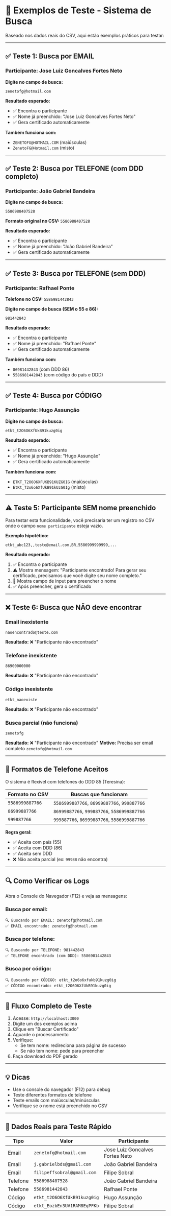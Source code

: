 # 🧪 Exemplos de Teste - Sistema de Busca

Baseado nos dados reais do CSV, aqui estão exemplos práticos para testar:

---

## ✅ Teste 1: Busca por EMAIL

### Participante: Jose Luiz Goncalves Fortes Neto

**Digite no campo de busca:**
```
zenetofg@hotmail.com
```

**Resultado esperado:**
- ✅ Encontra o participante
- ✅ Nome já preenchido: "Jose Luiz Goncalves Fortes Neto"
- ✅ Gera certificado automaticamente

**Também funciona com:**
- `ZENETOFG@HOTMAIL.COM` (maiúsculas)
- `ZenetoFG@Hotmail.com` (misto)

---

## ✅ Teste 2: Busca por TELEFONE (com DDD completo)

### Participante: João Gabriel Bandeira

**Digite no campo de busca:**
```
5586988407528
```

**Formato original no CSV:** `5586988407528`

**Resultado esperado:**
- ✅ Encontra o participante
- ✅ Nome já preenchido: "João Gabriel Bandeira"
- ✅ Gera certificado automaticamente

---

## ✅ Teste 3: Busca por TELEFONE (sem DDD)

### Participante: Rafhael Ponte

**Telefone no CSV:** `5586981442843`

**Digite no campo de busca (SEM o 55 e 86):**
```
981442843
```

**Resultado esperado:**
- ✅ Encontra o participante
- ✅ Nome já preenchido: "Rafhael Ponte"
- ✅ Gera certificado automaticamente

**Também funciona com:**
- `86981442843` (com DDD 86)
- `5586981442843` (com código do país e DDD)

---

## ✅ Teste 4: Busca por CÓDIGO

### Participante: Hugo Assunção

**Digite no campo de busca:**
```
etkt_t2O6O6XfUkB91kuzg0ig
```

**Resultado esperado:**
- ✅ Encontra o participante
- ✅ Nome já preenchido: "Hugo Assunção"
- ✅ Gera certificado automaticamente

**Também funciona com:**
- `ETKT_T2O6O6XFUKB91KUZG0IG` (maiúsculas)
- `EtKt_T2o6o6XfUkB91kUzG0Ig` (misto)

---

## ⚠️ Teste 5: Participante SEM nome preenchido

Para testar esta funcionalidade, você precisaria ter um registro no CSV onde o campo `nome participante` esteja vazio.

**Exemplo hipotético:**
```csv
etkt_abc123,,teste@email.com,BR,5586999999999,...
```

**Resultado esperado:**
1. ✅ Encontra o participante
2. ⚠️ Mostra mensagem: "Participante encontrado! Para gerar seu certificado, precisamos que você digite seu nome completo."
3. 📝 Mostra campo de input para preencher o nome
4. ✅ Após preencher, gera o certificado

---

## ❌ Teste 6: Busca que NÃO deve encontrar

### Email inexistente
```
naoencontrado@teste.com
```
**Resultado:** ❌ "Participante não encontrado"

### Telefone inexistente
```
86900000000
```
**Resultado:** ❌ "Participante não encontrado"

### Código inexistente
```
etkt_naoexiste
```
**Resultado:** ❌ "Participante não encontrado"

### Busca parcial (não funciona)
```
zenetofg
```
**Resultado:** ❌ "Participante não encontrado"
**Motivo:** Precisa ser email completo `zenetofg@hotmail.com`

---

## 🎯 Formatos de Telefone Aceitos

O sistema é flexível com telefones do DDD 85 (Teresina):

| Formato no CSV | Buscas que funcionam |
|----------------|---------------------|
| `5586999887766` | `5586999887766`, `86999887766`, `999887766` |
| `86999887766` | `86999887766`, `999887766`, `5586999887766` |
| `999887766` | `999887766`, `86999887766`, `5586999887766` |

**Regra geral:**
- ✅ Aceita com país (55)
- ✅ Aceita com DDD (86)
- ✅ Aceita sem DDD
- ❌ Não aceita parcial (ex: `99988` não encontra)

---

## 🔍 Como Verificar os Logs

Abra o Console do Navegador (F12) e veja as mensagens:

### Busca por email:
```
🔍 Buscando por EMAIL: zenetofg@hotmail.com
✅ EMAIL encontrado: zenetofg@hotmail.com
```

### Busca por telefone:
```
🔍 Buscando por TELEFONE: 981442843
✅ TELEFONE encontrado (com DDD): 5586981442843
```

### Busca por código:
```
🔍 Buscando por CÓDIGO: etkt_t2o6o6xfukb91kuzg0ig
✅ CÓDIGO encontrado: etkt_t2O6O6XfUkB91kuzg0ig
```

---

## 🚀 Fluxo Completo de Teste

1. Acesse: `http://localhost:3000`
2. Digite um dos exemplos acima
3. Clique em "Buscar Certificado"
4. Aguarde o processamento
5. Verifique:
   - Se tem nome: redireciona para página de sucesso
   - Se não tem nome: pede para preencher
6. Faça download do PDF gerado

---

## 💡 Dicas

- Use o console do navegador (F12) para debug
- Teste diferentes formatos de telefone
- Teste emails com maiúsculas/minúsculas
- Verifique se o nome está preenchido no CSV

---

## 📝 Dados Reais para Teste Rápido

| Tipo | Valor | Participante |
|------|-------|--------------|
| Email | `zenetofg@hotmail.com` | Jose Luiz Goncalves Fortes Neto |
| Email | `j.gabrielbds@gmail.com` | João Gabriel Bandeira |
| Email | `filipeffsobral@gmail.com` | Filipe Sobral |
| Telefone | `5586988407528` | João Gabriel Bandeira |
| Telefone | `5586981442843` | Rafhael Ponte |
| Código | `etkt_t2O6O6XfUkB91kuzg0ig` | Hugo Assunção |
| Código | `etkt_EozbEn3UV1RAM8EqPFKb` | Filipe Sobral |
